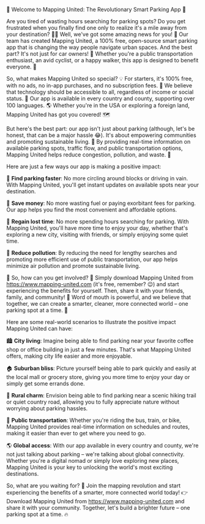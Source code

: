 🚀 Welcome to Mapping United: The Revolutionary Smart Parking App 🚀

Are you tired of wasting hours searching for parking spots? Do you get frustrated when you finally find one only to realize it's a mile away from your destination? 🏃‍♀️ Well, we've got some amazing news for you! 🎉 Our team has created Mapping United, a 100% free, open-source smart parking app that is changing the way people navigate urban spaces. And the best part? It's not just for car owners! 🚗 Whether you're a public transportation enthusiast, an avid cyclist, or a happy walker, this app is designed to benefit everyone. 👥

So, what makes Mapping United so special? 💡 For starters, it's 100% free, with no ads, no in-app purchases, and no subscription fees. 🤑 We believe that technology should be accessible to all, regardless of income or social status. 💪 Our app is available in every country and county, supporting over 100 languages. 🌎 Whether you're in the USA or exploring a foreign land, Mapping United has got you covered! 🗺️

But here's the best part: our app isn't just about parking (although, let's be honest, that can be a major hassle 😂). It's about empowering communities and promoting sustainable living. 🌿 By providing real-time information on available parking spots, traffic flow, and public transportation options, Mapping United helps reduce congestion, pollution, and waste. 🚮

Here are just a few ways our app is making a positive impact:

📍 **Find parking faster**: No more circling around blocks or driving in vain. With Mapping United, you'll get instant updates on available spots near your destination.

💸 **Save money**: No more wasting fuel or paying exorbitant fees for parking. Our app helps you find the most convenient and affordable options.

🌟 **Regain lost time**: No more spending hours searching for parking. With Mapping United, you'll have more time to enjoy your day, whether that's exploring a new city, visiting with friends, or simply enjoying some quiet time.

💚 **Reduce pollution**: By reducing the need for lengthy searches and promoting more efficient use of public transportation, our app helps minimize air pollution and promote sustainable living.

🌆 So, how can you get involved? 🤔 Simply download Mapping United from https://www.mapping-united.com (it's free, remember? 😉) and start experiencing the benefits for yourself. Then, share it with your friends, family, and community! 📱 Word of mouth is powerful, and we believe that together, we can create a smarter, cleaner, more connected world – one parking spot at a time. 🌟

Here are some real-world scenarios to illustrate the positive impact Mapping United can have:

🏙️ **City living**: Imagine being able to find parking near your favorite coffee shop or office building in just a few minutes. That's what Mapping United offers, making city life easier and more enjoyable.

🏠 **Suburban bliss**: Picture yourself being able to park quickly and easily at the local mall or grocery store, giving you more time to enjoy your day or simply get some errands done.

🌳 **Rural charm**: Envision being able to find parking near a scenic hiking trail or quiet country road, allowing you to fully appreciate nature without worrying about parking hassles.

🚂 **Public transportation**: Whether you're riding the bus, train, or bike, Mapping United provides real-time information on schedules and routes, making it easier than ever to get where you need to go.

🌎 **Global access**: With our app available in every country and county, we're not just talking about parking – we're talking about global connectivity. Whether you're a digital nomad or simply love exploring new places, Mapping United is your key to unlocking the world's most exciting destinations.

So, what are you waiting for? 🤔 Join the mapping revolution and start experiencing the benefits of a smarter, more connected world today! 👉 Download Mapping United from https://www.mapping-united.com and share it with your community. Together, let's build a brighter future – one parking spot at a time. 🔥